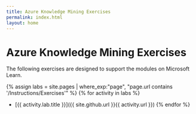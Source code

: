 ```yaml
---
title: Azure Knowledge Mining Exercises
permalink: index.html
layout: home
---
```


# Azure Knowledge Mining Exercises

The following exercises are designed to support the modules on Microsoft Learn.

{% assign labs = site.pages | where_exp:"page", "page.url contains '/Instructions/Exercises'" %}
{% for activity in labs  %}
- [{{ activity.lab.title }}]({{ site.github.url }}{{ activity.url }})
{% endfor %}
